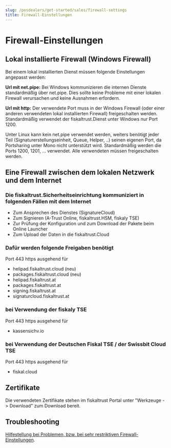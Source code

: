 ```yaml
---
slug: /posdealers/get-started/sales/firewall-settings
title: Firewall-Einstellungen
---
```


# Firewall-Einstellungen

## Lokal installierte Firewall (Windows Firewall)

Bei einem lokal installierten Dienst müssen folgende Einstellungen angepasst werden:

**Url mit net.pipe:** Bei Windows kommunizieren die internen Dienste standardmäßig über net.pipe. Dies sollte keine Probleme mit einer lokalen Firewall verursachen und keine Ausnahmen erfordern.

**Url mit http:** Der verwendete Port muss in der Windows Firewall (oder einer anderen verwendeten lokal installierten Firewall) freigeschalten werden. Standardmäßig verwendet der fiskaltrust.Dienst unter Windows nur Port 1200.

Unter Linux kann kein net.pipe verwendet werden, weiters benötigt jeder Teil (Signaturerstellungseinheit, Queue, Helper, ..) seinen eigenen Port, da Portsharing unter Mono nicht unterstützt wird. Standardmäßig werden die Ports 1200, 1201, … verwendet. Alle verwendeten müssen freigeschalten werden.

## Eine Firewall zwischen dem lokalen Netzwerk und dem Internet

### Die fiskaltrust.Sicherheitseinrichtung kommuniziert in folgenden Fällen mit dem Internet

- Zum Ansprechen des Dienstes (SignatureCloud)
- Zum Signieren (A-Trust Online, fiskaltrust.HSM, fiskaly TSE)
- Zur Prüfung der Konfiguration und zum Download der Pakete beim Online Launcher
- Zum Upload der Daten in die fiskaltrust.Cloud

### Dafür werden folgende Freigaben benötigt

Port 443 https ausgehend für

- helipad.fiskaltrust.cloud (neu)
- packages.fiskaltrust.cloud (neu)
- helipad.fiskaltrust.at
- packages.fiskaltrust.at
- signing.fiskaltrust.at
- signaturcloud.fiskaltrust.at

### bei Verwendung der fiskaly TSE

Port 443 https ausgehend für

- kassensichv.io 

### bei Verwendung der Deutschen Fiskal TSE / der Swissbit Cloud TSE

Port 443 https ausgehend für

- fiskal.cloud 

## Zertifikate

Die verwendeten Zertifikate stehen im fiskaltrust Portal unter "Werkzeuge -> Download" zum Download bereit.

## Troubleshooting

[Hilfestellung bei Problemen, bzw. bei sehr restriktiven Firewall-Einstellungen](../04-after-sales/troubleshooting-firewall.md).
